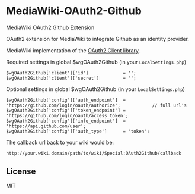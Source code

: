 MediaWiki-OAuth2-Github
==========================

MediaWiki OAuth2 Github Extension

OAuth2 extension for MediaWiki to integrate Github as an identity provider.

MediaWiki implementation of the [OAuth2 Client library](https://github.com/kasperrt/OAuth2-Client).

Required settings in global $wgOAuth2Github (in your `LocalSettings.php`) 

    $wgOAuth2Github['client']['id']             = '';
    $wgOAuth2Github['client']['secret']         = '';

Optional settings in global $wgOAuth2Github (in your `LocalSettings.php`) 

    $wgOAuth2Github['config']['auth_endpoint']  = 'https://github.com/login/oauth/authorize';            // full url's
    $wgOAuth2Github['config']['token_endpoint'] = 'https://github.com/login/oauth/access_token';
    $wgOAuth2Github['config']['info_endpoint']  = 'https://api.github.com/user';
    $wgOAuth2Github['config']['auth_type']      = 'token';


The callback url back to your wiki would be:

    http://your.wiki.domain/path/to/wiki/Special:OAuth2Github/callback


License
-------
MIT

